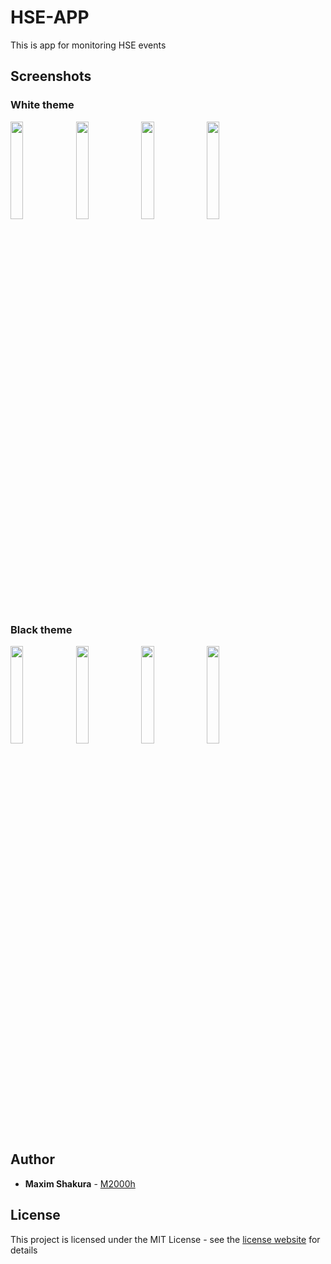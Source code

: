 # HSE-APP
This is app for monitoring HSE events

## Screenshots

### White theme

<p float="left">
  <img src="https://pp.userapi.com/c849216/v849216080/175e42/szEq9yFu_ug.jpg" width="20%" />
  <img src="https://pp.userapi.com/c850536/v850536482/10f3aa/OLLIl2tVeqI.jpg" width="20%" />
  <img src="https://pp.userapi.com/c850632/v850632482/fe468/xiSK1wbIgxs.jpg" width="20%" />
  <img src="https://pp.userapi.com/c849036/v849036080/170dd5/aZfdxQ77JXk.jpg" width="20%" /> 
</p>


### Black theme

<p float="left">
  <img src="https://pp.userapi.com/c845216/v845216080/1f1e70/K4VDmEZfsEQ.jpg" width="20%" />
  <img src="https://pp.userapi.com/c853624/v853624482/27c77/w5zAYbOUcuM.jpg" width="20%" />
  <img src="https://pp.userapi.com/c846320/v846320080/1e71e7/hGsKWd8xGtw.jpg" width="20%" />
  <img src="https://pp.userapi.com/c851536/v851536482/100cfa/DyDPu6-fQRw.jpg" width="20%" /> 
</p>

## Author

* **Maxim Shakura** - [M2000h](https://github.com/M2000h)

## License

This project is licensed under the MIT License - see the [license website](https://opensource.org/licenses/MIT) for details
